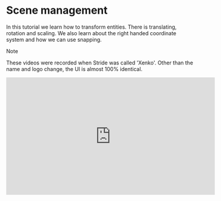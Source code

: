 # Scene management
In this tutorial we learn how to transform entities. There is translating, rotation and scaling. We also learn about the right handed coordinate system and how we can use snapping. 

> [!NOTE]
> These videos were recorded when Stride was called 'Xenko'. Other than the name and logo change, the UI is almost 100% identical.

<iframe width="560" height="315" src="https://www.youtube.com/embed/QNGDsnBn7ec" frameborder="0" allow="accelerometer; autoplay; encrypted-media; gyroscope; picture-in-picture" allowfullscreen></iframe>